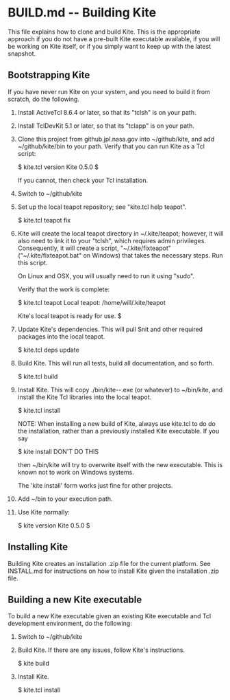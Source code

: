 # BUILD.md -- Building Kite

This file explains how to clone and build Kite.  This is the appropriate 
approach if you do not have a pre-built Kite executable available, if you 
will be working on Kite itself, or if you simply want to keep up with the 
latest snapshot.

## Bootstrapping Kite

If you have never run Kite on your system, and you need to build it from
scratch, do the following.

1. Install ActiveTcl 8.6.4 or later, so that its "tclsh" is on your path.

2. Install TclDevKit 5.1 or later, so that its "tclapp" is on your path.

3. Clone this project from github.jpl.nasa.gov into ~/github/kite, and
   add ~/github/kite/bin to your path.  Verify that you can run Kite
   as a Tcl script:

     $ kite.tcl version
     Kite 0.5.0
     $
   
   If you cannot, then check your Tcl installation.

4. Switch to ~/github/kite

5. Set up the local teapot repository; see "kite.tcl help teapot".

    $ kite.tcl teapot fix

6. Kite will create the local teapot directory in ~/.kite/teapot; however,
   it will also need to link it to your "tclsh", which requires admin 
   privileges.  Consequently, it will create a script, "~/.kite/fixteapot"
   ("~/.kite/fixteapot.bat" on Windows) that takes the necessary steps.
   Run this script.

   On Linux and OSX, you will usually need to run it using "sudo".

   Verify that the work is complete:

     $ kite.tcl teapot
     Local teapot: /home/will/.kite/teapot

     Kite's local teapot is ready for use.
     $

7. Update Kite's dependencies. This will pull Snit and other required
   packages into the local teapot.

    $ kite.tcl deps update

8. Build Kite.  This will run all tests, build all documentation, and so
   forth.

    $ kite.tcl build

9. Install Kite.  This will copy ./bin/kite-<version>-<platform>.exe 
   (or whatever) to ~/bin/kite, and install the Kite Tcl libraries into the 
   local teapot.

    $ kite.tcl install

   NOTE: When installing a new build of Kite, always use kite.tcl to do
   do the installation, rather than a previously installed Kite executable.
   If you say

    $ kite install                    DON'T DO THIS

   then ~/bin/kite will try to overwrite itself with the new executable.
   This is known not to work on Windows systems.

   The 'kite install' form works just fine for other projects.

10. Add ~/bin to your execution path.

11. Use Kite normally:

    $ kite version
    Kite 0.5.0
    $

## Installing Kite

Building Kite creates an installation .zip file for the current platform.
See INSTALL.md for instructions on how to install Kite given the installation
.zip file.

## Building a new Kite executable

To build a new Kite executable given an existing Kite executable and 
Tcl development environment, do the following:

1. Switch to ~/github/kite

2. Build Kite.  If there are any issues, follow Kite's instructions.

    $ kite build

3. Install Kite.

    $ kite.tcl install

